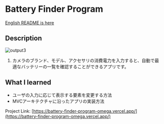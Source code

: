 # Battery Finder Program

[English README is here](https://github.com/tkwonn/Battery_Finder_Program/blob/main/README.md)


## Description

![output3](https://user-images.githubusercontent.com/66197642/142333131-339aedf4-cc2b-4241-82e9-3a806cd4bad2.gif)

1. カメラのブランド、モデル、アクセサリの消費電力を入力すると、自動で最適なバッテリーの一覧を確認することができるアプリです。

## What I learned

* ユーザの入力に応じて表示する要素を変更する方法
* MVCアーキテクチャに沿ったアプリの実装方法


Project Link: [https://battery-finder-program-omega.vercel.app/](https://battery-finder-program-omega.vercel.app/)
